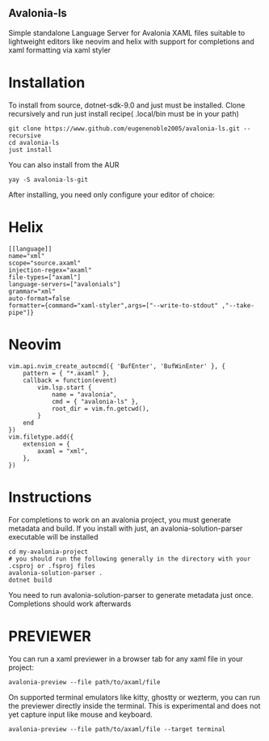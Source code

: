 ## Avalonia-ls
 Simple standalone Language Server for Avalonia XAML files suitable to lightweight editors like neovim and helix with support for completions and xaml formatting via xaml styler

# Installation
To install from source, dotnet-sdk-9.0 and just must be installed. Clone recursively and run just install recipe( .local/bin must be in your path)
```
git clone https://www.github.com/eugenenoble2005/avalonia-ls.git --recursive
cd avalonia-ls
just install
```

You can also install from the AUR
```
yay -S avalonia-ls-git
```

After installing, you need only configure your editor of choice:
# Helix
```
[[language]]
name="xml"
scope="source.axaml"
injection-regex="axaml"
file-types=["axaml"]
language-servers=["avalonials"]
grammar="xml"
auto-format=false
formatter={command="xaml-styler",args=["--write-to-stdout" ,"--take-pipe"]}
```

# Neovim
```
vim.api.nvim_create_autocmd({ 'BufEnter', 'BufWinEnter' }, {
	pattern = { "*.axaml" },
	callback = function(event)
		vim.lsp.start {
			name = "avalonia",
			cmd = { "avalonia-ls" },
			root_dir = vim.fn.getcwd(),
		}
	end
})
vim.filetype.add({
	extension = {
		axaml = "xml",
	},
})

```

# Instructions
For completions to work on an avalonia project, you must generate metadata and build. If you install with just, an avalonia-solution-parser executable will be installed
```
cd my-avalonia-project
# you should run the following generally in the directory with your .csproj or .fsproj files
avalonia-solution-parser .
dotnet build
```
You need to run avalonia-solution-parser to generate metadata just once. Completions should work afterwards

# PREVIEWER
You can run a xaml previewer in a browser tab for any xaml file in your project:
```
avalonia-preview --file path/to/axaml/file
```
On supported terminal emulators like kitty, ghostty or wezterm, you can run the previewer directly inside the terminal. This is experimental and does not yet capture input like mouse and keyboard.
```
avalonia-preview --file path/to/axaml/file --target terminal
```
